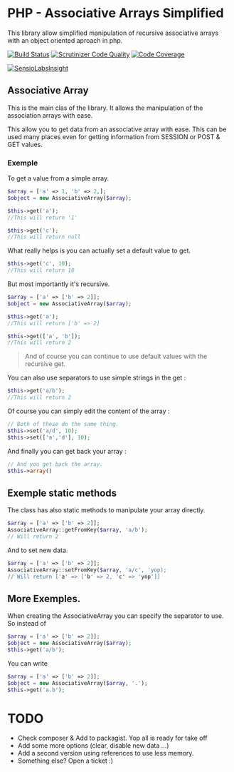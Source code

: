 # PHP - Associative Arrays Simplified

This library allow simplified manipulation of recursive associative arrays with an object oriented aproach in php.

[![Build Status](https://travis-ci.org/oliverde8/AssociativeArraySimplified.svg?branch=master)](https://travis-ci.org/oliverde8/AssociativeArraySimplified) 
[![Scrutinizer Code Quality](https://scrutinizer-ci.com/g/oliverde8/AssociativeArraySimplified/badges/quality-score.png?b=master)](https://scrutinizer-ci.com/g/oliverde8/AssociativeArraySimplified/?branch=master)
[![Code Coverage](https://scrutinizer-ci.com/g/oliverde8/AssociativeArraySimplified/badges/coverage.png?b=master)](https://scrutinizer-ci.com/g/oliverde8/AssociativeArraySimplified/?branch=master)

[![SensioLabsInsight](https://insight.sensiolabs.com/projects/fc4c6968-5c27-49ee-9cda-4d648aa650f9/big.png)](https://insight.sensiolabs.com/projects/fc4c6968-5c27-49ee-9cda-4d648aa650f9)

## Associative Array 

This is the main clas of the library. It allows the manipulation of the association arrays with ease. 

This allow you to get data from an associative array with ease. This can be used many places even for getting information from SESSION or POST & GET values.

### Exemple

To get a value from a simple array. 

```php
$array = ['a' => 1, 'b' => 2,];
$object = new AssociativeArray($array);

$this->get('a');
//This will return '1'

$this->get('c');
//This will return null
```

What really helps is you can actually set a default value to get. 

```php
$this->get('c', 10);
//This will return 10
```

But most importantly it's recursive. 

```php
$array = ['a' => ['b' => 2]];
$object = new AssociativeArray($array);

$this->get('a');
//This will return ['b' => 2]

$this->get(['a', 'b']);
//This will return 2
```

> And of course you can continue to use default values with the recursive get.

You can also use separators to use simple strings in the get : 

```php
$this->get('a/b');
//This will return 2
```

Of course you can simply edit the content of the array :

```php
// Both of these do the same thing.
$this->set('a/d', 10);
$this->set(['a','d'], 10);
```

And finally you can get back your array : 

```php
// And you get back the array.
$this->array()
```

## Exemple static methods

The class has also static methods to manipulate your array directly.

```php
$array = ['a' => ['b' => 2]];
AssociativeArray::getFromKey($array, 'a/b'); 
// Will return 2
```

And to set new data.
```php
$array = ['a' => ['b' => 2]];
AssociativeArray::setFromKey($array, 'a/c', 'yop); 
// Will return ['a' => ['b' => 2, 'c' => 'yop']] 
```

## More Exemples. 

When creating the AssociativeArray you can specify the separator to use. So instead of 
```php
$array = ['a' => ['b' => 2]];
$object = new AssociativeArray($array);
$this->get('a/b');
```

You can write

```php
$array = ['a' => ['b' => 2]];
$object = new AssociativeArray($array, '.');
$this->get('a.b');
```

# TODO
* Check composer & Add to packagist. Yop all is ready for take off
* Add some more options (clear, disable new data ...)
* Add a second version using references to use less memory.
* Something else? Open a ticket :) 

